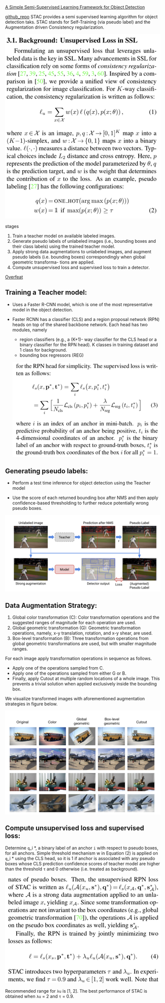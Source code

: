 [A Simple Semi-Supervised Learning Framework for Object Detection](https://arxiv.org/pdf/2005.04757.pdf)

[github_repo](https://github.com/google-research/ssl_detection)
STAC provides a semi supervised learning algorithm for object detection taks. STAC stands for  Self-Training (via pseudo label) and the Augmentation driven Consistency regularization.

![background](background.png)

stages

1. Train a teacher model on available labeled images.
2. Generate pseudo labels of unlabeled images (i.e., bounding boxes and their class labels) using the trained
teacher model.
3. Apply strong data augmentations to unlabeled images, and augment pseudo labels (i.e. bounding boxes) correspondingly when global geometric transforma- tions are applied.
4. Compute unsupervised loss and supervised loss to train a detector.


[Overfeat](https://towardsdatascience.com/object-localization-in-overfeat-5bb2f7328b62)

## Training a Teacher model:

 - Uses a Faster R-CNN model, which is one of the most representative model in the object detection.

 - Faster RCNN has a classifier (CLS) and a region proposal network (RPN) heads on top of the shared backbone network. Each head has two modules, namely 
    - region classifiers (e.g., a (K+1)- way classifier for the CLS head or a binary classifier for the RPN head). K classes in training dataset and 1 class for background.
    - bounding box regressors (REG)

    ![supervised_loss](supervised_loss_rpn.png)

## Generating pseudo labels:

 - Perform a test time inference for object detection using the Teacher model

 - Use the score of each returned bounding box after NMS and then apply confidence-based thresholding to further reduce potentially wrong pseudo boxes.

![stac_workflow](stac_workflow.png)

## Data Augmentation Strategy:

1. Global color transformation (C): Color transformation operations and the suggested ranges of magnitude for each operation are used.
2. Global geometric transformation (G): Geometric transformation operations, namely, x-y translation, rotation, and x-y shear, are used.
3. Box-level transformation (B): Three transformation operations from global geometric transformations are used, but with smaller magnitude ranges.

For each image apply transformation operations in sequence as follows.
  
  - Apply one of the operations sampled from C. 
  - Apply one of the operations sampled from either G or B. 
  - Finally, apply Cutout at multiple random locations of a whole image. This prevents a trivial solution when applied exclusively inside the bounding box. 
  
 We visualize transformed images with aforementioned augmentation strategies in figure below.

 ![visualization](bb_augmentation_strategies.png)

 ## Compute unsupervised loss and supervised loss:

 Determine `q`_i *, a binary label of an anchor `i` with respect to pseudo boxes, for all anchors.
 Simple threshold mechanism w in Equation (2) is applied on `q`_i * using the CLS head, so it is 1 if anchor is associated with any pseudo boxes whose CLS prediction confidence scores of teacher model are higher than the threshold `τ` and 0 otherwise (i.e. treated as background).

 ![loss](loss_rpn.png)

 Recommended range for `λu` is [1, 2]. The best performance of STAC is obtained when `λu` = 2 and `τ` = 0.9.